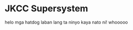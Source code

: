 # JKCC Supersystem

helo mga hatdog laban lang ta ninyo kaya nato ni! whooooo
<p align="center"><a href="https://c.tenor.com/LKOIf0nlqscAAAAi/hotdog-twirling-hotdog.gif" alt="hatdog spin"></a></p>